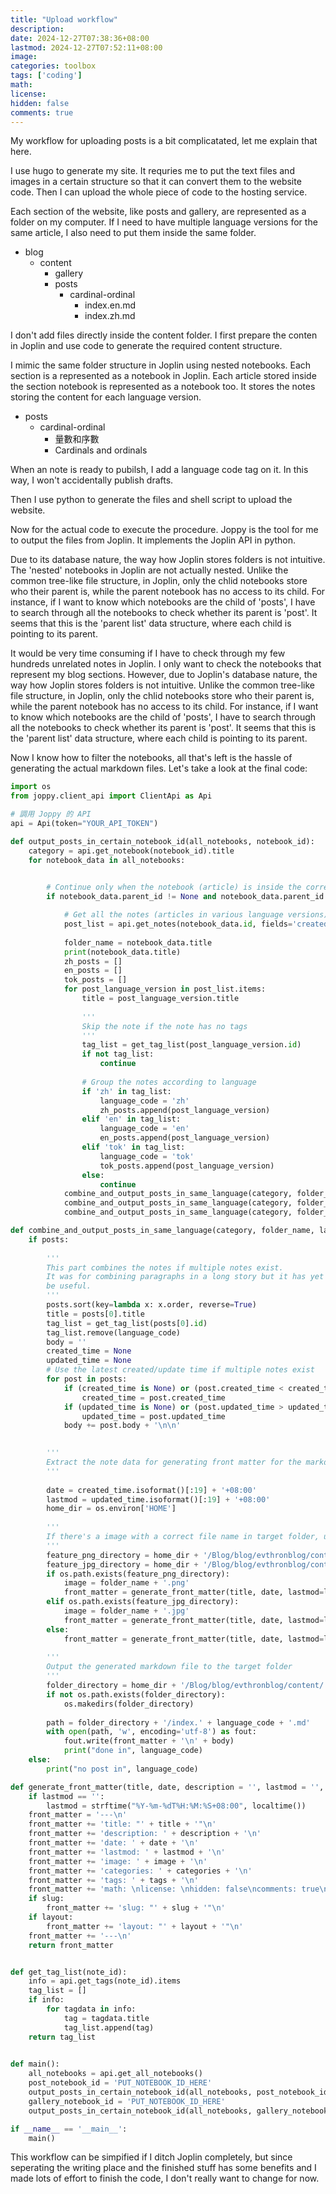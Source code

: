 ```yaml
---
title: "Upload workflow"
description: 
date: 2024-12-27T07:38:36+08:00
lastmod: 2024-12-27T07:52:11+08:00
image: 
categories: toolbox
tags: ['coding']
math: 
license: 
hidden: false
comments: true
---
```


My workflow for uploading posts is a bit complicatated, let me explain that here.

I use hugo to generate my site. It requries me to put the text files and images in a certain structure so that it can convert them to the website code. Then I can upload the whole piece of code to the hosting service.

Each section of the website, like posts and gallery, are represented as a folder on my computer. If I need to have multiple language versions for the same article, I also need to put them inside the same folder.

- blog
  - content
    - gallery
    - posts
        - cardinal-ordinal
          - index.en.md
          - index.zh.md

I don't add files directly inside the content folder. I first prepare the conten in Joplin and use code to generate the required content structure.

I mimic the same folder structure in Joplin using nested notebooks. Each section is a represented as a notebook in Joplin. Each article stored inside the section notebook is represented as a notebook too. It stores the notes storing the content for each language version.

- posts
    - cardinal-ordinal
       - 量數和序數
       - Cardinals and ordinals
 
When an note is ready to pubilsh, I add a language code tag on it. In this way, I won't accidentally publish drafts. 

Then I use python to generate the files and shell script to upload the website.

Now for the actual code to execute the procedure. Joppy is the tool for me to output the files from Joplin. It implements the Joplin API in python.

Due to its database nature, the way how Joplin stores folders is not intuitive. The 'nested' notebooks in Joplin are not actually nested. Unlike the common tree-like file structure, in Joplin, only the chlid notebooks store who their parent is, while the parent notebook has no access to its child. For instance, if I want to know which notebooks are the child of 'posts', I have to search through all the notebooks to check whether its parent is 'post'. It seems that this is the 'parent list' data structure, where each child is pointing to its parent.

It would be very time consuming if I have to check through my few hundreds unrelated notes in Joplin. I only want to check the notebooks that represent my blog sections. However, due to Joplin's database nature, the way how Joplin stores folders is not intuitive. Unlike the common tree-like file structure, in Joplin, only the chlid notebooks store who their parent is, while the parent notebook has no access to its child. For instance, if I want to know which notebooks are the child of 'posts', I have to search through all the notebooks to check whether its parent is 'post'. It seems that this is the 'parent list' data structure, where each child is pointing to its parent.
 
Now I know how to filter the notebooks, all that's left is the hassle of generating the actual markdown files. Let's take a look at the final code:

```python
import os
from joppy.client_api import ClientApi as Api

# 調用 Joppy 的 API
api = Api(token="YOUR_API_TOKEN")

def output_posts_in_certain_notebook_id(all_notebooks, notebook_id):
    category = api.get_notebook(notebook_id).title
    for notebook_data in all_notebooks:
    

        # Continue only when the notebook (article) is inside the correct parent notebook (section)
        if notebook_data.parent_id != None and notebook_data.parent_id == notebook_id:

            # Get all the notes (articles in various language versions) inside the notebooks
            post_list = api.get_notes(notebook_data.id, fields='created_time,updated_time,body,order,title,id')
            
            folder_name = notebook_data.title
            print(notebook_data.title)
            zh_posts = []
            en_posts = []
            tok_posts = []
            for post_language_version in post_list.items:
                title = post_language_version.title
                
                '''
                Skip the note if the note has no tags
                '''
                tag_list = get_tag_list(post_language_version.id)
                if not tag_list: 
                    continue
                    
                # Group the notes according to language
                if 'zh' in tag_list: 
                    language_code = 'zh'
                    zh_posts.append(post_language_version)
                elif 'en' in tag_list:
                    language_code = 'en'
                    en_posts.append(post_language_version)
                elif 'tok' in tag_list:
                    language_code = 'tok'
                    tok_posts.append(post_language_version)
                else:
                    continue
            combine_and_output_posts_in_same_language(category, folder_name, 'zh', zh_posts)
            combine_and_output_posts_in_same_language(category, folder_name, 'en', en_posts)
            combine_and_output_posts_in_same_language(category, folder_name, 'tok', tok_posts)

def combine_and_output_posts_in_same_language(category, folder_name, language_code, posts):
    if posts:
    
        '''
        This part combines the notes if multiple notes exist.
        It was for combining paragraphs in a long story but it has yet to
        be useful.
        '''
        posts.sort(key=lambda x: x.order, reverse=True)
        title = posts[0].title
        tag_list = get_tag_list(posts[0].id)
        tag_list.remove(language_code)
        body = ''
        created_time = None
        updated_time = None
        # Use the latest created/update time if multiple notes exist 
        for post in posts:
            if (created_time is None) or (post.created_time < created_time):
                created_time = post.created_time
            if (updated_time is None) or (post.updated_time > updated_time):
                updated_time = post.updated_time
            body += post.body + '\n\n'
        

        '''
        Extract the note data for generating front matter for the markdown file
        '''
        
        date = created_time.isoformat()[:19] + '+08:00'
        lastmod = updated_time.isoformat()[:19] + '+08:00'
        home_dir = os.environ['HOME'] 
        
        '''
        If there's a image with a correct file name in target folder, use that as feature image
        '''
        feature_png_directory = home_dir + '/Blog/blog/evthronblog/content/' + category + '/' + folder_name + '/' + folder_name + '.' + 'png'
        feature_jpg_directory = home_dir + '/Blog/blog/evthronblog/content/' + category + '/' + folder_name + '/' + folder_name + '.' + 'jpg'
        if os.path.exists(feature_png_directory):
            image = folder_name + '.png'
            front_matter = generate_front_matter(title, date, lastmod=lastmod, tags=repr(tag_list), categories=category, image=image)
        elif os.path.exists(feature_jpg_directory):
            image = folder_name + '.jpg'
            front_matter = generate_front_matter(title, date, lastmod=lastmod, tags=repr(tag_list), categories=category, image=image)
        else:
            front_matter = generate_front_matter(title, date, lastmod=lastmod, tags=repr(tag_list), categories=category)
            
        '''
        Output the generated markdown file to the target folder
        '''
        folder_directory = home_dir + '/Blog/blog/evthronblog/content/' + category + '/' + folder_name
        if not os.path.exists(folder_directory):
            os.makedirs(folder_directory)
            
        path = folder_directory + '/index.' + language_code + '.md'
        with open(path, 'w', encoding='utf-8') as fout:
            fout.write(front_matter + '\n' + body)
            print("done in", language_code)
    else:
        print("no post in", language_code)

def generate_front_matter(title, date, description = '', lastmod = '', image = '', categories = '', tags = '', slug = '', layout = '') -> str:
    if lastmod == '':
        lastmod = strftime("%Y-%m-%dT%H:%M:%S+08:00", localtime())
    front_matter = '---\n'
    front_matter += 'title: "' + title + '"\n'
    front_matter += 'description: ' + description + '\n'
    front_matter += 'date: ' + date + '\n'
    front_matter += 'lastmod: ' + lastmod + '\n'
    front_matter += 'image: ' + image + '\n'
    front_matter += 'categories: ' + categories + '\n'
    front_matter += 'tags: ' + tags + '\n'
    front_matter += 'math: \nlicense: \nhidden: false\ncomments: true\n'
    if slug:
        front_matter += 'slug: "' + slug + '"\n'
    if layout:
        front_matter += 'layout: "' + layout + '"\n'
    front_matter += '---\n'
    return front_matter


def get_tag_list(note_id):
    info = api.get_tags(note_id).items
    tag_list = []
    if info:
        for tagdata in info:
            tag = tagdata.title
            tag_list.append(tag)
    return tag_list
               

def main():
    all_notebooks = api.get_all_notebooks()
    post_notebook_id = 'PUT_NOTEBOOK_ID_HERE'
    output_posts_in_certain_notebook_id(all_notebooks, post_notebook_id)
    gallery_notebook_id = 'PUT_NOTEBOOK_ID_HERE'
    output_posts_in_certain_notebook_id(all_notebooks, gallery_notebook_id)

if __name__ == '__main__':
    main()
```

This workflow can be simpified if I ditch Joplin completely, but since seperating the writing place and the finished stuff has some benefits and I made lots of effort to finish the code, I don't really want to change for now.

